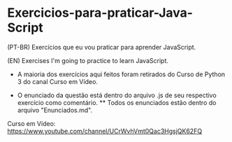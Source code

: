 # Exercicios-para-praticar-Java-Script
(PT-BR) Exercícios que eu vou praticar para aprender JavaScript.

(EN) Exercises I'm going to practice to learn JavaScript.

* A maioria dos exercícios aqui feitos foram retirados do Curso de Python 3 do canal Curso em Vídeo.

* O enunciado da questão está dentro do arquivo .js de seu respectivo exercício como comentário.
** Todos os enunciados estão dentro do arquivo "Enunciados.md".

Curso em Vídeo: https://www.youtube.com/channel/UCrWvhVmt0Qac3HgsjQK62FQ   